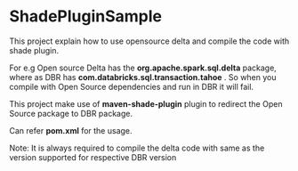 # ShadePluginSample

This project explain how to use opensource delta and compile the code with shade plugin.

For e.g Open source Delta has the **org.apache.spark.sql.delta** package, where as DBR has **com.databricks.sql.transaction.tahoe** .
So when you compile with Open Source dependencies and run in DBR it will fail.

This project make use of **maven-shade-plugin** plugin to redirect the Open Source package to DBR package.

Can refer **pom.xml** for the usage.

Note: It is always required to compile the delta code with same as the version supported for respective DBR version
